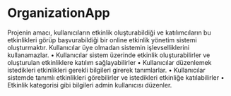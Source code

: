 # OrganizationApp
Projenin amacı, kullanıcıların etkinlik oluşturabildiği ve katılımcıların bu etkinlikleri görüp
başvurabildiği bir online etkinlik yönetim sistemi oluşturmaktır.
Kullanıcılar üye olmadan sistemin işlevselliklerini kullanamazlar.
• Kullanıcılar sistem üzerinde etkinlik oluşturabilirler ve oluşturulan etkinliklere katılım
sağlayabilirler
• Kullanıcılar düzenlemek istedikleri etkinlikleri gerekli bilgileri girerek tanımlarlar. 
• Kullanıcılar sistemde tanımlı etkinlikleri görebilirler ve istedikleri etkinliğe katılabilirler
• Etkinlik kategorisi gibi bilgileri admin kullanıcısı düzenler.


